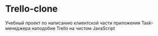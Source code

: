 # Trello-clone
Учебный проект по написанию клиентской части приложения Task-менеджера наподобие Trello на чистом JavaScript
